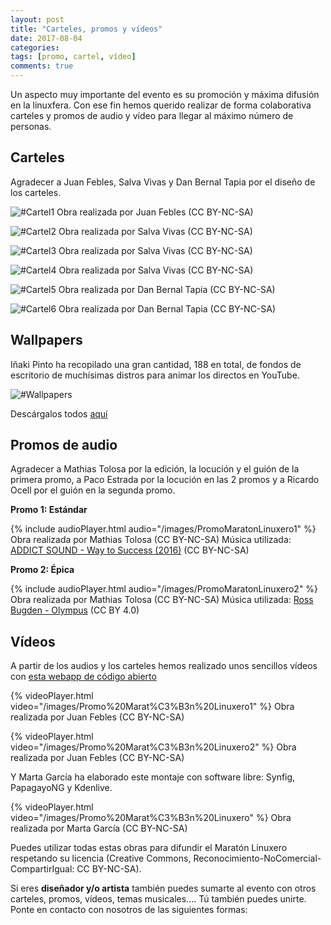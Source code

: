 ```yaml
---
layout: post
title: "Carteles, promos y vídeos"
date: 2017-08-04
categories:
tags: [promo, cartel, vídeo]
comments: true
---
```

Un aspecto muy importante del evento es su promoción y máxima difusión en la linuxfera. Con ese fin hemos querido realizar de forma colaborativa carteles y promos de audio y vídeo para llegar al máximo número de personas.

Carteles
--------
Agradecer a Juan Febles, Salva Vivas y Dan Bernal Tapia por el diseño de los carteles.

![#Cartel1](/images/CartelMaratonLinuxero.png)
Obra realizada por Juan Febles (CC BY-NC-SA)

![#Cartel2](/images/CartelMaratonLinuxero2.png)
Obra realizada por Salva Vivas (CC BY-NC-SA)

![#Cartel3](/images/CartelMaratonLinuxero3.png)
Obra realizada por Salva Vivas (CC BY-NC-SA)

![#Cartel4](/images/CartelMaratonLinuxero4.png)
Obra realizada por Salva Vivas (CC BY-NC-SA)

![#Cartel5](/images/CartelMaratonLinuxero5.png)
Obra realizada por Dan Bernal Tapia (CC BY-NC-SA)

![#Cartel6](/images/carteldirectosmaratonlinuxero.png)
Obra realizada por Dan Bernal Tapia (CC BY-NC-SA)

Wallpapers
----------
Iñaki Pinto ha recopilado una gran cantidad, 188 en total, de fondos de escritorio de muchísimas distros para animar los directos en YouTube.

![#Wallpapers](/images/wallpapers.png)

Descárgalos todos [aquí](https://archive.org/download/WallpaperDistros/Wallpaper_distros.zip)

Promos de audio
---------------
Agradecer a Mathias Tolosa por la edición, la locución y el guión de la primera promo, a Paco Estrada por la locución en las 2 promos y a Ricardo Ocell por el guión en la segunda promo.

**Promo 1: Estándar**

{% include audioPlayer.html audio="/images/PromoMaratonLinuxero1" %}
Obra realizada por Mathias Tolosa (CC BY-NC-SA)
Música utilizada: [ADDICT SOUND - Way to Success (2016)](https://www.jamendo.com/track/1334807/way-to-success) (CC BY-NC-SA)

**Promo 2: Épica**

{% include audioPlayer.html audio="/images/PromoMaratonLinuxero2" %}
Obra realizada por Mathias Tolosa (CC BY-NC-SA)
Música utilizada: [Ross Bugden - Olympus](https://www.youtube.com/watch?v=BnmglWHoVrk) (CC BY 4.0)

Vídeos
------
A partir de los audios y los carteles hemos realizado unos sencillos vídeos con [esta webapp de código abierto](https://audiogram.sparemin.com/audiogram/)

{% videoPlayer.html video="/images/Promo%20Marat%C3%B3n%20Linuxero1" %}
Obra realizada por Juan Febles (CC BY-NC-SA)

{% videoPlayer.html video="/images/Promo%20Marat%C3%B3n%20Linuxero2" %}
Obra realizada por Juan Febles (CC BY-NC-SA)

Y Marta García ha elaborado este montaje con software libre: Synfig, PapagayoNG y Kdenlive.

{% videoPlayer.html video="/images/Promo%20Marat%C3%B3n%20Linuxero" %}
Obra realizada por Marta García (CC BY-NC-SA)

Puedes utilizar todas estas obras para difundir el Maratón Linuxero respetando su licencia (Creative Commons, Reconocimiento-NoComercial-CompartirIgual: CC BY-NC-SA).

Si eres **diseñador y/o artista** también puedes sumarte al evento con otros carteles, promos, vídeos, temas musicales.... Tú también puedes unirte. Ponte en contacto con nosotros de las siguientes formas:
